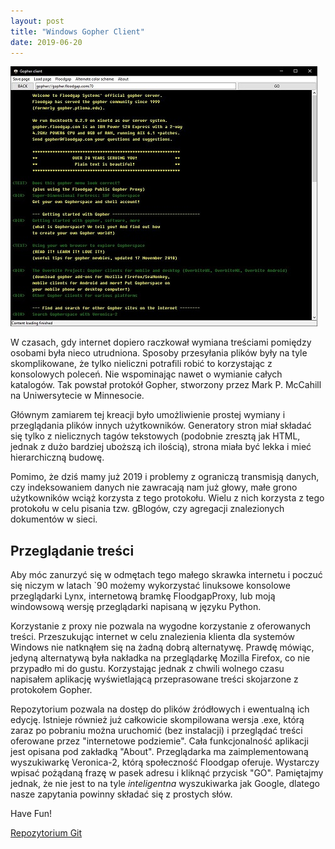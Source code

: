```yaml
---
layout: post
title: "Windows Gopher Client"
date: 2019-06-20
---
```

![](/images/gopher/Main_Window.JPG)

W czasach, gdy internet dopiero raczkował wymiana treściami pomiędzy osobami była nieco utrudniona. Sposoby przesyłania plików były na tyle skomplikowane, że tylko nieliczni potrafili robić to korzystając z konsolowych poleceń. Nie wspominając nawet o wymianie całych katalogów. Tak powstał protokół Gopher, stworzony przez Mark P. McCahill na Uniwersytecie w Minnesocie.

Głównym zamiarem tej kreacji było umożliwienie prostej wymiany i przeglądania plików innych użytkowników. Generatory stron miał składać się tylko z nielicznych tagów tekstowych (podobnie zresztą jak HTML, jednak z dużo bardziej uboższą ich ilością), strona miała być lekka i mieć hierarchiczną budowę.

Pomimo, że dziś mamy już 2019 i problemy z ograniczą transmisją danych, czy indeksowaniem danych nie zawracają nam już głowy, małe grono użytkowników wciąż korzysta z tego protokołu. Wielu z nich korzysta z tego protokołu w celu pisania tzw. gBlogów, czy agregacji znalezionych dokumentów w sieci. 

## Przeglądanie treści

Aby móc zanurzyć się w odmętach tego małego skrawka internetu i poczuć się niczym w latach `90 możemy wykorzystać linuksowe konsolowe przeglądarki Lynx, internetową bramkę FloodgapProxy, lub moją windowsową wersję przeglądarki napisaną w języku Python.

Korzystanie z proxy nie pozwala na wygodne korzystanie z oferowanych treści. Przeszukując internet w celu znalezienia klienta dla systemów Windows nie natknąłem się na żadną dobrą alternatywę. Prawdę mówiąc, jedyną alternatywą była nakładka na przeglądarkę Mozilla Firefox, co nie przypadło mi do gustu. Korzystając jednak z chwili wolnego czasu napisałem aplikację wyświetlającą przeprasowane treści skojarzone z protokołem Gopher. 

Repozytorium pozwala na dostęp do plików źródłowych i ewentualną ich edycję. Istnieje również już całkowicie skompilowana wersja .exe, którą zaraz po pobraniu można uruchomić (bez instalacji) i przeglądać treści oferowane przez "internetowe podziemie". Cała funkcjonalność aplikacji jest opisana pod zakładką "About". Przeglądarka ma zaimplementowaną wyszukiwarkę Veronica-2, którą społeczność Floodgap oferuje. Wystarczy wpisać pożądaną frazę w pasek adresu i kliknąć przycisk "GO". Pamiętajmy jednak, że nie jest to na tyle *inteligentna* wyszukiwarka jak Google, dlatego nasze zapytania powinny składać się z prostych słów.

Have Fun! 



[Repozytorium Git](https://github.com/MateuszMyalski/windows-gopher-client)



